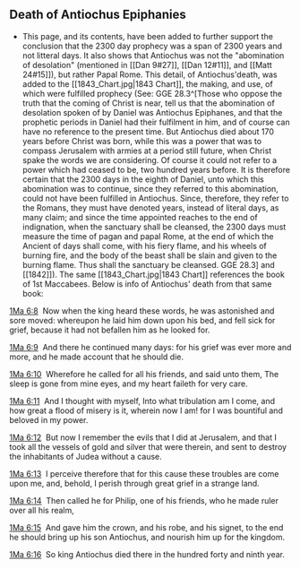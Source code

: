 ## Death of Antiochus Epiphanies 
- This page, and its contents, have been added to further support the conclusion that the 2300 day prophecy was a span of 2300 years and not litteral days. It also shows that Antiochus was not the "abomination of desolation" (mentioned in [[Dan 9#27]], [[Dan 12#11]], and [[Matt 24#15]]), but rather Papal Rome. This detail, of Antiochus'death, was added to the [[1843_Chart.jpg|1843 Chart]], the making, and use, of which were fulfilled prophecy (See: GGE 28.3^[Those who oppose the truth that the coming of Christ is near, tell us that the abomination of desolation spoken of by Daniel was Antiochus Epiphanes, and that the prophetic periods in Daniel had their fulfilment in him, and of course can have no reference to the present time. But Antiochus died about 170 years before Christ was born, while this was a power that was to compass Jerusalem with armies at a period still future, when Christ spake the words we are considering. Of course it could not refer to a power which had ceased to be, two hundred years before. It is therefore certain that the 2300 days in the eighth of Daniel, unto which this abomination was to continue, since they referred to this abomination, could not have been fulfilled in Antiochus. Since, therefore, they refer to the Romans, they must have denoted years, instead of literal days, as many claim; and since the time appointed reaches to the end of indignation, when the sanctuary shall be cleansed, the 2300 days must measure the time of pagan and papal Rome, at the end of which the Ancient of days shall come, with his fiery flame, and his wheels of burning fire, and the body of the beast shall be slain and given to the burning flame. Thus shall the sanctuary be cleansed. GGE 28.3] and [[1842]]). The same  [[1843_Chart.jpg|1843 Chart]] references the book of 1st Maccabees. Below is info of Antiochus' death from that same book:


[1Ma 6:8](verseid:72.6.8)  Now when the king heard these words, he was astonished and sore moved: whereupon he laid him down upon his bed, and fell sick for grief, because it had not befallen him as he looked for.

[1Ma 6:9](verseid:72.6.9)  And there he continued many days: for his grief was ever more and more, and he made account that he should die.

[1Ma 6:10](verseid:72.6.10)  Wherefore he called for all his friends, and said unto them, The sleep is gone from mine eyes, and my heart faileth for very care.

[1Ma 6:11](verseid:72.6.11)  And I thought with myself, Into what tribulation am I come, and how great a flood of misery is it, wherein now I am! for I was bountiful and beloved in my power.

[1Ma 6:12](verseid:72.6.12)  But now I remember the evils that I did at Jerusalem, and that I took all the vessels of gold and silver that were therein, and sent to destroy the inhabitants of Judea without a cause.

[1Ma 6:13](verseid:72.6.13)  I perceive therefore that for this cause these troubles are come upon me, and, behold, I perish through great grief in a strange land.

[1Ma 6:14](verseid:72.6.14)  Then called he for Philip, one of his friends, who he made ruler over all his realm,

[1Ma 6:15](verseid:72.6.15)  And gave him the crown, and his robe, and his signet, to the end he should bring up his son Antiochus, and nourish him up for the kingdom.

[1Ma 6:16](verseid:72.6.16)  So king Antiochus died there in the hundred forty and ninth year.